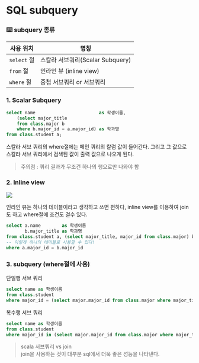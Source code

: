 # SQL subquery

### ⌨️ subquery 종류

|사용 위치|명칭|
|-|-|
`select` 절|스칼라 서브쿼리(Scalar Subquery)
`from` 절|인라인 뷰 (inline view)
`where` 절|중첩 서브쿼리 or 서브쿼리

### 1. Scalar Subquery

```sql
select name                        as 학생이름, 
    (select major_title 
    from class.major b 
    where b.major_id = a.major_id) as 학과명 
from class.student a;
```

스칼라 서브 쿼리의 where절에는 메인 쿼리의 칼럼 값이 들어간다. 그리고 그 값으로 스칼라 서브 쿼리에서 검색된 값이 출력 값으로 나오게 된다.       

> 주의점 : 쿼리 결과가 무조건 하나의 행으로만 나와야 함

### 2. Inline view

![](https://img1.daumcdn.net/thumb/R1280x0/?scode=mtistory2&fname=https%3A%2F%2Fblog.kakaocdn.net%2Fdn%2FnyHvQ%2FbtqD5Jr9t8i%2FhmTueWjXrAZSwRlSBKKzB0%2Fimg.png)

인라인 뷰는 하나의 테이블이라고 생각하고 쓰면 편하다, inline view를 이용하여 join도 하고 where절에 조건도 걸수 있다.

```sql
select a.name        as 학생이름
       b.major_title as 학과명
from class.student a, (select major_title, major_id from class.major) b
-- 이렇게 하나의 테이블로 사용할 수 있다!
where a.major_id = b.major_id
```

### 3. subquery (where절에 사용)

단일행 서브 쿼리
```sql
select name as 학생이름
from class.student
where major_id = (select major.major_id from class.major where major_title = '컴퓨터공학과');
```

복수행 서브 쿼리
```sql
select name as 학생이름
from class.student
where major_id in (select major.major_id from class.major where major_title in ('컴퓨터공학과', '국문학과'))
```

> scala 서브쿼리 vs join  
> join을 사용하는 것이 대부분 sql에서 더욱 좋은 성능을 나타낸다.



